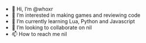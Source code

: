 - 👋 Hi, I’m @whoxr
- 👀 I’m interested in making games and reviewing code
- 🌱 I’m currently learning Lua, Python and Javascript
- 💞️ I’m looking to collaborate on nil
- 📫 How to reach me nil

<!---
whoxr/whoxr is a ✨ special ✨ repository because its `README.md` (this file) appears on your GitHub profile.
You can click the Preview link to take a look at your changes.
--->
